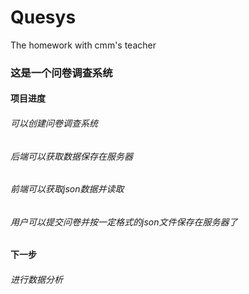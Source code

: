 # Quesys
The homework with cmm's teacher

### 这是一个问卷调查系统

#### 项目进度
###### 可以创建问卷调查系统
###### 后端可以获取数据保存在服务器
###### 前端可以获取json数据并读取
###### 用户可以提交问卷并按一定格式的json文件保存在服务器了


#### 下一步
###### 进行数据分析

